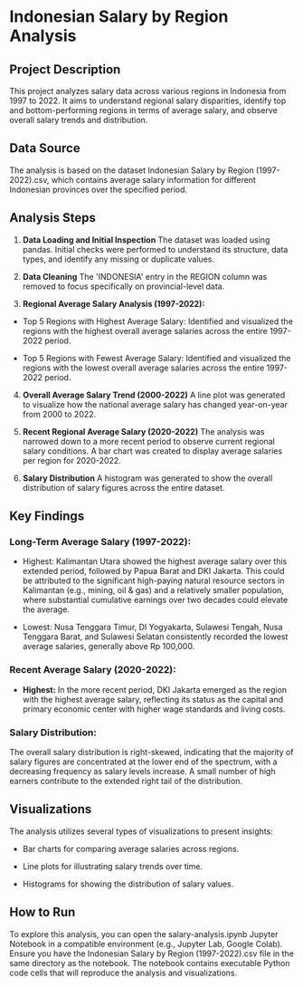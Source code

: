 # Indonesian Salary by Region Analysis
## Project Description
This project analyzes salary data across various regions in Indonesia from 1997 to 2022. It aims to understand regional salary disparities, identify top and bottom-performing regions in terms of average salary, and observe overall salary trends and distribution.

## Data Source
The analysis is based on the dataset Indonesian Salary by Region (1997-2022).csv, which contains average salary information for different Indonesian provinces over the specified period.

## Analysis Steps
1. **Data Loading and Initial Inspection**
The dataset was loaded using pandas. Initial checks were performed to understand its structure, data types, and identify any missing or duplicate values.

2. **Data Cleaning**
The 'INDONESIA' entry in the REGION column was removed to focus specifically on provincial-level data.

3. **Regional Average Salary Analysis (1997-2022):**

- Top 5 Regions with Highest Average Salary: Identified and visualized the regions with the highest overall average salaries across the entire 1997-2022 period.

- Top 5 Regions with Fewest Average Salary: Identified and visualized the regions with the lowest overall average salaries across the entire 1997-2022 period.

4. **Overall Average Salary Trend (2000-2022)**
A line plot was generated to visualize how the national average salary has changed year-on-year from 2000 to 2022.

5. **Recent Regional Average Salary (2020-2022)**
The analysis was narrowed down to a more recent period to observe current regional salary conditions. A bar chart was created to display average salaries per region for 2020-2022.

6. **Salary Distribution**
A histogram was generated to show the overall distribution of salary figures across the entire dataset.

## Key Findings
### Long-Term Average Salary (1997-2022):

- Highest: Kalimantan Utara showed the highest average salary over this extended period, followed by Papua Barat and DKI Jakarta. This could be attributed to the significant high-paying natural resource sectors in Kalimantan (e.g., mining, oil & gas) and a relatively smaller population, where substantial cumulative earnings over two decades could elevate the average.

- Lowest: Nusa Tenggara Timur, DI Yogyakarta, Sulawesi Tengah, Nusa Tenggara Barat, and Sulawesi Selatan consistently recorded the lowest average salaries, generally above Rp 100,000.

### Recent Average Salary (2020-2022):

- **Highest:** In the more recent period, DKI Jakarta emerged as the region with the highest average salary, reflecting its status as the capital and primary economic center with higher wage standards and living costs.

### Salary Distribution:
The overall salary distribution is right-skewed, indicating that the majority of salary figures are concentrated at the lower end of the spectrum, with a decreasing frequency as salary levels increase. A small number of high earners contribute to the extended right tail of the distribution.

## Visualizations
The analysis utilizes several types of visualizations to present insights:

- Bar charts for comparing average salaries across regions.

- Line plots for illustrating salary trends over time.

- Histograms for showing the distribution of salary values.

## How to Run
To explore this analysis, you can open the salary-analysis.ipynb Jupyter Notebook in a compatible environment (e.g., Jupyter Lab, Google Colab). Ensure you have the Indonesian Salary by Region (1997-2022).csv file in the same directory as the notebook. The notebook contains executable Python code cells that will reproduce the analysis and visualizations.
